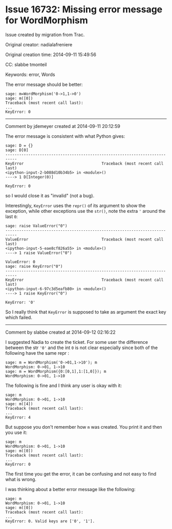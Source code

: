 # Issue 16732: Missing error message for WordMorphism

Issue created by migration from Trac.

Original creator: nadialafreniere

Original creation time: 2014-09-11 15:49:56

CC:  slabbe tmonteil

Keywords: error, Words

The error message should be better:


```
sage: m=WordMorphism('0->1,1->0')
sage: m([0])
Traceback (most recent call last):
...
KeyError: 0
```



---

Comment by jdemeyer created at 2014-09-11 20:12:59

The error message is consistent with what Python gives:

```
sage: D = {}
sage: D[0]
---------------------------------------------------------------------------
KeyError                                  Traceback (most recent call last)
<ipython-input-2-b088d10b34b5> in <module>()
----> 1 D[Integer(0)]

KeyError: 0
```

so I would close it as "invalid" (not a bug).

Interestingly, `KeyError` uses the `repr()` of its argument to show the exception, while other exceptions use the `str()`, note the extra `'` around the last `0`:

```
sage: raise ValueError("0")
---------------------------------------------------------------------------
ValueError                                Traceback (most recent call last)
<ipython-input-5-eae8cf826a55> in <module>()
----> 1 raise ValueError("0")

ValueError: 0
sage: raise KeyError("0")
---------------------------------------------------------------------------
KeyError                                  Traceback (most recent call last)
<ipython-input-6-97c3d5eafb80> in <module>()
----> 1 raise KeyError("0")

KeyError: '0'
```


So I really think that `KeyError` is supposed to take as argument the exact key which failed.


---

Comment by slabbe created at 2014-09-12 02:16:22

I suggested Nadia to create the ticket. For some user the difference between the str `'0'` and the int `0` is not clear especially since both of the following have the same repr :


```
sage: m = WordMorphism('0->01,1->10'); m
WordMorphism: 0->01, 1->10
sage: m = WordMorphism({0:[0,1],1:[1,0]}); m
WordMorphism: 0->01, 1->10
```


The following is fine and I think any user is okay with it:


```
sage: m
WordMorphism: 0->01, 1->10
sage: m([4])
Traceback (most recent call last):
...
KeyError: 4
```


But suppose you don't remember how `m` was created. You print it and then you use it:


```
sage: m
WordMorphism: 0->01, 1->10
sage: m([0])
Traceback (most recent call last):
...
KeyError: 0
```


The first time you get the error, it can be confusing and not easy to find what is wrong.

I was thinking about a better error message like the following:


```
sage: m
WordMorphism: 0->01, 1->10
sage: m([0])
Traceback (most recent call last):
...
KeyError: 0. Valid keys are ['0', '1']. 
```

